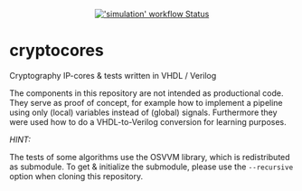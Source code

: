 <p align="center">
  <a title="GitHub Actions workflow 'simulation'" href="https://github.com/tmeissner/cryptocores/actions?query=workflow%3ASimulation"><img alt="'simulation' workflow Status" src="https://img.shields.io/github/workflow/status/tmeissner/cryptocores/Simulation/master?longCache=true&style=flat-square&label=build&logo=Github%20Actions&logoColor=fff"></a><!--
  -->
</p>

# cryptocores
Cryptography IP-cores & tests written in VHDL / Verilog

The components in this repository are not intended as productional code.
They serve as proof of concept, for example how to implement a pipeline using
only (local) variables instead of (global) signals. Furthermore they were used
how to do a VHDL-to-Verilog conversion for learning purposes.

*HINT:*

The tests of some algorithms use the OSVVM library, which is redistributed as
submodule. To get & initialize the submodule, please use the `--recursive` option
when cloning this repository.
